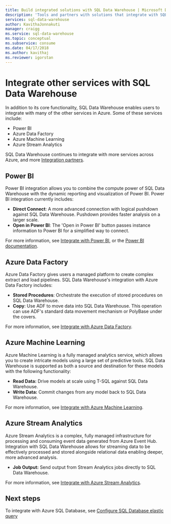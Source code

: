 ```yaml
---
title: Build integrated solutions with SQL Data Warehouse | Microsoft Docs
description: 'Tools and partners with solutions that integrate with SQL Data Warehouse. '
services: sql-data-warehouse
author: KavithaJonnakuti
manager: craigg
ms.service: sql-data-warehouse
ms.topic: conceptual
ms.subservice: consume
ms.date: 04/17/2018
ms.author: kavithaj
ms.reviewer: igorstan
---
```


# Integrate other services with SQL Data Warehouse
In addition to its core functionality, SQL Data Warehouse enables users to integrate with many of the other services in Azure. Some of these services include:

* Power BI
* Azure Data Factory
* Azure Machine Learning
* Azure Stream Analytics

SQL Data Warehouse continues to integrate with more services across Azure, and more [Integration partners](sql-data-warehouse-partner-data-integration.md).

## Power BI
Power BI integration allows you to combine the compute power of SQL Data Warehouse with the dynamic reporting and visualization of Power BI. Power BI integration currently includes:

* **Direct Connect**: A more advanced connection with logical pushdown against SQL Data Warehouse. Pushdown provides faster analysis on a larger scale.
* **Open in Power BI**: The 'Open in Power BI' button passes instance information to Power BI for a simplified way to connect.

For more information, see [Integrate with Power BI](sql-data-warehouse-get-started-visualize-with-power-bi.md), or the [Power BI documentation](https://powerbi.microsoft.com/blog/exploring-azure-sql-data-warehouse-with-power-bi/).

## Azure Data Factory
Azure Data Factory gives users a managed platform to create complex extract and load pipelines. SQL Data Warehouse's integration with Azure Data Factory includes:

* **Stored Procedures**: Orchestrate the execution of stored procedures on SQL Data Warehouse.
* **Copy**: Use ADF to move data into SQL Data Warehouse. This operation can use ADF's standard data movement mechanism or PolyBase under the covers. 

For more information, see [Integrate with Azure Data Factory](https://docs.microsoft.com/azure/data-factory/load-azure-sql-data-warehouse?toc=/azure/sql-data-warehouse/toc.json).

## Azure Machine Learning
Azure Machine Learning is a fully managed analytics service, which allows you to create intricate models using a large set of predictive tools. SQL Data Warehouse is supported as both a source and destination for these models with the following functionality:

* **Read Data:** Drive models at scale using T-SQL against SQL Data Warehouse.
* **Write Data:** Commit changes from any model back to SQL Data Warehouse.

For more information, see [Integrate with Azure Machine Learning](sql-data-warehouse-get-started-analyze-with-azure-machine-learning.md).

## Azure Stream Analytics
Azure Stream Analytics is a complex, fully managed infrastructure for processing and consuming event data generated from Azure Event Hub.  Integration with SQL Data Warehouse allows for streaming data to be effectively processed and stored alongside relational data enabling deeper, more advanced analysis.  

* **Job Output:** Send output from Stream Analytics jobs directly to SQL Data Warehouse.

For more information, see [Integrate with Azure Stream Analytics](sql-data-warehouse-integrate-azure-stream-analytics.md).

## Next steps
To integrate with Azure SQL Database, see [Configure SQL Database elastic query](tutorial-elastic-query-with-sql-datababase-and-sql-data-warehouse.md)

